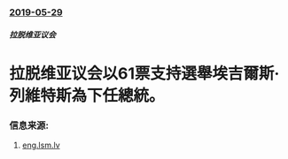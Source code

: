 ### [2019-05-29](/news/2019/05/29/index.md)

##### 拉脱维亚议会
# 拉脱维亚议会以61票支持選舉埃吉爾斯·列維特斯為下任總統。 




### 信息来源:

1. [eng.lsm.lv](https://eng.lsm.lv/article/politics/president/saeima-chooses-egils-levits-as-new-state-president.a320677/)
